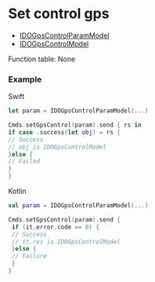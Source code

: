 # Set control gps
* [IDOGpsControlParamModel](../model/IDOGpsControlParamModel.md)
* [IDOGpsControlModel](../model/IDOGpsControlModel.md)

Function table: None

### Example


Swift
 ```swift
let param = IDOGpsControlParamModel(...)

Cmds.setGpsControl(param).send { rs in
 if case .success(let obj) = rs {
 // Success
 // obj is IDOGpsControlModel
 }else {
 // Failed
 }
}
 ```

Kotlin
```kotlin
val param = IDOGpsControlParamModel(...)

Cmds.setGpsControl(param).send {
 if (it.error.code == 0) {
 // Success
 // it.res is IDOGpsControlModel
 }else {
 // Failure
 }
}
```
